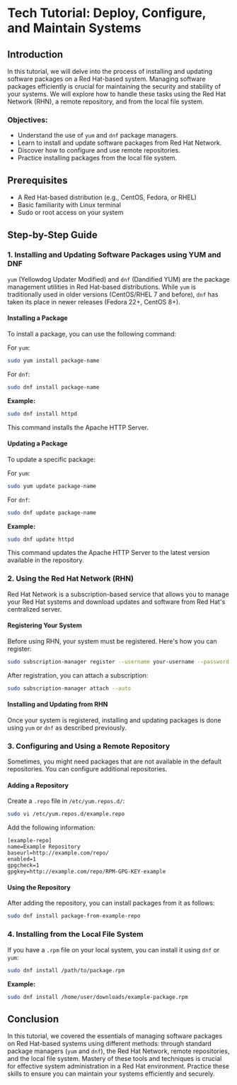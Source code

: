 # Tech Tutorial: Deploy, Configure, and Maintain Systems

## Introduction

In this tutorial, we will delve into the process of installing and updating software packages on a Red Hat-based system. Managing software packages efficiently is crucial for maintaining the security and stability of your systems. We will explore how to handle these tasks using the Red Hat Network (RHN), a remote repository, and from the local file system.

### Objectives:

- Understand the use of `yum` and `dnf` package managers.
- Learn to install and update software packages from Red Hat Network.
- Discover how to configure and use remote repositories.
- Practice installing packages from the local file system.

## Prerequisites

- A Red Hat-based distribution (e.g., CentOS, Fedora, or RHEL)
- Basic familiarity with Linux terminal
- Sudo or root access on your system

## Step-by-Step Guide

### 1. Installing and Updating Software Packages using YUM and DNF

`yum` (Yellowdog Updater Modified) and `dnf` (Dandified YUM) are the package management utilities in Red Hat-based distributions. While `yum` is traditionally used in older versions (CentOS/RHEL 7 and before), `dnf` has taken its place in newer releases (Fedora 22+, CentOS 8+).

#### Installing a Package

To install a package, you can use the following command:

For `yum`:

```bash
sudo yum install package-name
```

For `dnf`:

```bash
sudo dnf install package-name
```

**Example:**

```bash
sudo dnf install httpd
```

This command installs the Apache HTTP Server.

#### Updating a Package

To update a specific package:

For `yum`:

```bash
sudo yum update package-name
```

For `dnf`:

```bash
sudo dnf update package-name
```

**Example:**

```bash
sudo dnf update httpd
```

This command updates the Apache HTTP Server to the latest version available in the repository.

### 2. Using the Red Hat Network (RHN)

Red Hat Network is a subscription-based service that allows you to manage your Red Hat systems and download updates and software from Red Hat's centralized server.

#### Registering Your System

Before using RHN, your system must be registered. Here's how you can register:

```bash
sudo subscription-manager register --username your-username --password your-password
```

After registration, you can attach a subscription:

```bash
sudo subscription-manager attach --auto
```

#### Installing and Updating from RHN

Once your system is registered, installing and updating packages is done using `yum` or `dnf` as described previously.

### 3. Configuring and Using a Remote Repository

Sometimes, you might need packages that are not available in the default repositories. You can configure additional repositories.

#### Adding a Repository

Create a `.repo` file in `/etc/yum.repos.d/`:

```bash
sudo vi /etc/yum.repos.d/example.repo
```

Add the following information:

```plaintext
[example-repo]
name=Example Repository
baseurl=http://example.com/repo/
enabled=1
gpgcheck=1
gpgkey=http://example.com/repo/RPM-GPG-KEY-example
```

#### Using the Repository

After adding the repository, you can install packages from it as follows:

```bash
sudo dnf install package-from-example-repo
```

### 4. Installing from the Local File System

If you have a `.rpm` file on your local system, you can install it using `dnf` or `yum`:

```bash
sudo dnf install /path/to/package.rpm
```

**Example:**

```bash
sudo dnf install /home/user/downloads/example-package.rpm
```

## Conclusion

In this tutorial, we covered the essentials of managing software packages on Red Hat-based systems using different methods: through standard package managers (`yum` and `dnf`), the Red Hat Network, remote repositories, and the local file system. Mastery of these tools and techniques is crucial for effective system administration in a Red Hat environment. Practice these skills to ensure you can maintain your systems efficiently and securely.